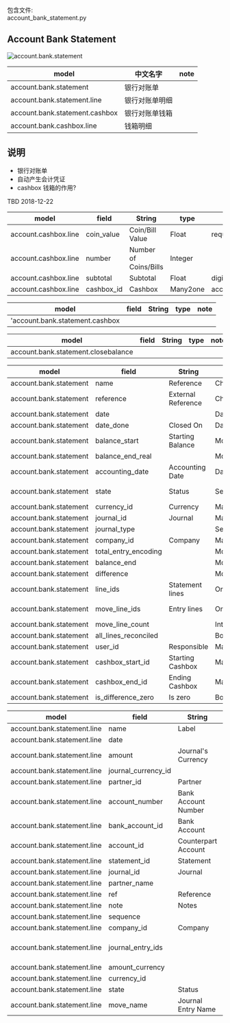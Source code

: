 包含文件:  
account_bank_statement.py  


## Account Bank Statement

![account.bank.statement](https://github.com/odooht/odoo-docs/blob/master/model/image/account.bank.statement.png)


model|中文名字|note
-----|-------|----
account.bank.statement|银行对账单|
account.bank.statement.line|银行对账单明细|
account.bank.statement.cashbox|银行对账单钱箱|
account.bank.cashbox.line|钱箱明细|


## 说明
* 银行对账单
* 自动产生会计凭证
* cashbox 钱箱的作用?





TBD 2018-12-22

model|field|String|type|note
-----|-----|------|----|----
account.cashbox.line|coin_value|Coin/Bill Value|Float|required=True, digits=0
account.cashbox.line|number|Number of Coins/Bills|Integer|
account.cashbox.line|subtotal|Subtotal|Float|digits=0, readonly=True
account.cashbox.line|cashbox_id|Cashbox|Many2one|account.bank.statement.cashbox


model|field|String|type|note
-----|-----|------|----|----
'account.bank.statement.cashbox||||

model|field|String|type|note
-----|-----|------|----|----
account.bank.statement.closebalance||||



model|field|String|type|note
-----|-----|------|----|----
account.bank.statement|name|Reference|Char|copy=False, readonly=True
account.bank.statement|reference|External Reference|Char|copy=False, readonly=True
account.bank.statement|date||Date|required=True
account.bank.statement|date_done|Closed On|Datetime|
account.bank.statement|balance_start|Starting Balance|Monetary|
account.bank.statement|balance_end_real||Monetary|Ending Balance
account.bank.statement|accounting_date|Accounting Date|Date|
account.bank.statement|state|Status|Selection|('open', 'New'), ('confirm', 'Validated')
account.bank.statement|currency_id|Currency|Many2one|res.currency
account.bank.statement|journal_id|Journal|Many2one|account.journal
account.bank.statement|journal_type||Selection|
account.bank.statement|company_id|Company|Many2one|res.company
account.bank.statement|total_entry_encoding||Monetary|Transactions Subtotal
account.bank.statement|balance_end||Monetary|Computed Balance
account.bank.statement|difference||Monetary|
account.bank.statement|line_ids|Statement lines|One2many|'account.bank.statement.line', 'statement_id'
account.bank.statement|move_line_ids|Entry lines|One2many|'account.move.line', 'statement_id'
account.bank.statement|move_line_count||Integer|
account.bank.statement|all_lines_reconciled||Boolean|
account.bank.statement|user_id|Responsible|Many2one|res.users
account.bank.statement|cashbox_start_id|Starting Cashbox|Many2one|account.bank.statement.cashbox
account.bank.statement|cashbox_end_id|Ending Cashbox|Many2one|account.bank.statement.cashbox
account.bank.statement|is_difference_zero|Is zero|Boolean|


model|field|String|type|note
-----|-----|------|----|----
account.bank.statement.line|name|Label|Char|required=True
account.bank.statement.line|date||Date|required=True
account.bank.statement.line|amount|Journal's Currency|Monetary|
account.bank.statement.line|journal_currency_id||Many2one|res.currency
account.bank.statement.line|partner_id|Partner|Many2one|res.partner
account.bank.statement.line|account_number|Bank Account Number|Char|
account.bank.statement.line|bank_account_id|Bank Account|Many2one|res.partner.bank
account.bank.statement.line|account_id|Counterpart Account|Many2one|account.account
account.bank.statement.line|statement_id|Statement|Many2one|account.bank.statement
account.bank.statement.line|journal_id|Journal|Many2one|account.journal
account.bank.statement.line|partner_name||Char|
account.bank.statement.line|ref|Reference|Char|
account.bank.statement.line|note|Notes|Text|
account.bank.statement.line|sequence||Integer|index=True
account.bank.statement.line|company_id|Company|Many2one|res.company
account.bank.statement.line|journal_entry_ids||One2many|'account.move.line', 'statement_line_id', 'Journal Items'
account.bank.statement.line|amount_currency||Monetary|
account.bank.statement.line|currency_id||Many2one|
account.bank.statement.line|state|Status|Selection|
account.bank.statement.line|move_name|Journal Entry Name|Char|readonly=True,default=False, copy=False,



